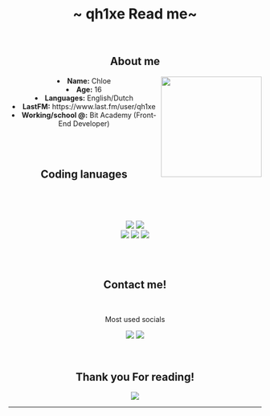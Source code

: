 <body>
  <center>
<h1 align="center">~ qh1xe Read me~</h1>
<br>

</div>
    <div align="center">
<!-- <img src="https://i.imgur.com/jx17oHT.gif"> -->
      </div>
<div>
<h2 align="center"> About me</h2>
  <div align="center">
<img src="https://cdn.discordapp.com/attachments/930780472450113587/1305653037326663780/IMG_4934.jpg?ex=6737c425&is=673672a5&hm=f6b846c07fa06f25d1c3400d8d6a484d93dce62a7b5517d64a49cbf387449971&" width="200px" align="right">
  </div>
<li>
 <b>Name:</b> Chloe</li>
<li>
<b>Age:</b> 16
</li>
<li>
<b>Languages:</b> English/Dutch
</li>
<li>
<b>LastFM:</b> https://www.last.fm/user/qh1xe
</li>
<li>
<b>Working/school @:</b> Bit Academy (Front-End Developer)
</li>
<br><br><br>
</div>
<div>
<h2 align="center">            Coding lanuages </h2>
 <br>
<p>

<div>
  <br>
<p align="center"> <img src="https://img.shields.io/badge/html5%20-%23E34F26.svg?&style=for-the-badge&logo=html5&logoColor=white"/> <img src="https://img.shields.io/badge/css3%20-%231572B6.svg?&style=for-the-badge&logo=css3&logoColor=white"/><br>
 <img src="https://img.shields.io/badge/node.js%20-%2343853D.svg?&style=for-the-badge&logo=node.js&logoColor=white"/> <img src="https://img.shields.io/badge/javascript%20-%23323330.svg?&style=for-the-badge&logo=javascript&logoColor=%23F7DF1E"/> <img src="https://img.shields.io/badge/git%20-%23F05033.svg?&style=for-the-badge&logo=git&logoColor=white"/> <br><br>

</p>
<br>
<h2 align="center">          Contact me!</h2>

<br>
<p align="center">Most used socials</p>
<p align="center"><a href="https://www.instagram.com/qh1xe/" target="_blank"><img src="https://img.shields.io/badge/qh1xe%20-%231DA1F2.svg?&style=for-the-badge&logo=Instagram&logoColor=white"/></a> <a target="_blank"><img src="https://img.shields.io/badge/qh1xe%20-%237289DA.svg?&style=for-the-badge&logo=discord&logoColor=white"/></a></p>
</div>
<br>
<div>
<h2 align="center"> Thank you For reading!</h2>
<div align="center">
<img src="https://i.pinimg.com/originals/5f/fa/e7/5ffae75c002cd103455e30282dc2542e.gif">
</div>
<hr>
</div>
</div>
    </center>
</body>
